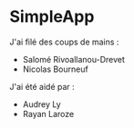 # SimpleApp

J'ai filé des coups de mains :
- Salomé Rivoallanou-Drevet
- Nicolas Bourneuf

J'ai été aidé par :
- Audrey Ly
- Rayan Laroze
